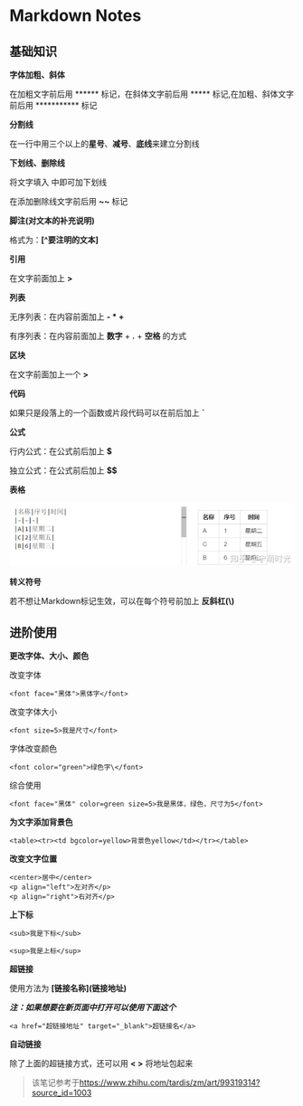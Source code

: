 # Markdown Notes

## 基础知识

**字体加粗、斜体**

在加粗文字前后用 ****** 标记，在斜体文字前后用 ***** 标记,在加粗、斜体文字前后用 *********** 标记

**分割线**

在一行中用三个以上的**星号**、**减号**、**底线**来建立分割线

**下划线、删除线**

将文字填入 **<u> </u>** 中即可加下划线

在添加删除线文字前后用 **~~** 标记

**脚注(对文本的补充说明)**

格式为：**\[^要注明的文本]**

**引用**

在文字前面加上 **>**

**列表**

无序列表：在内容前面加上 **-  *  +** 

有序列表：在内容前面加上 **数字** + **.** + **空格** 的方式

**区块**

在文字前面加上一个 **>**

**代码**

如果只是段落上的一个函数或片段代码可以在前后加上 **`** 

**公式**

行内公式：在公式前后加上 **$**

独立公式：在公式前后加上 **$$**

**表格**

![image-20240317120842623](assets/image-20240317120842623.png)

**转义符号**

若不想让Markdown标记生效，可以在每个符号前加上 **反斜杠(\\)**



## 进阶使用

**更改字体、大小、颜色**

改变字体

```<font face="黑体">黑体字</font>```

改变字体大小

```<font size=5>我是尺寸</font>```

字体改变颜色

```<font color="green">绿色字\</font>``` 

综合使用

```<font face="黑体" color=green size=5>我是黑体，绿色，尺寸为5</font>```

**为文字添加背景色**

``<table><tr><td bgcolor=yellow>背景色yellow</td></tr></table>``

**改变文字位置**

```text
<center>居中</center>
<p align="left">左对齐</p>
<p align="right">右对齐</p>
```

**上下标**

``<sub>我是下标</sub>``

``<sup>我是上标</sup>``

**超链接**

使用方法为 **\[链接名称](链接地址)**

***注：如果想要在新页面中打开可以使用下面这个***

``<a href="超链接地址" target="_blank">超链接名</a>``

**自动链接**

除了上面的超链接方式，还可以用 **< >** 将地址包起来



> 该笔记参考于<https://www.zhihu.com/tardis/zm/art/99319314?source_id=1003>